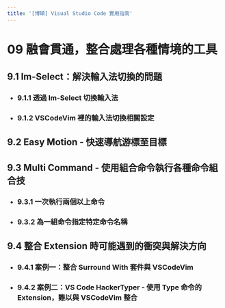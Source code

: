 ```yaml
---
title: '[博碩] Visual Studio Code 實用指南'
---
```


# 09 融會貫通，整合處理各種情境的工具
## 9.1 Im-Select：解決輸入法切換的問題
  - ### 9.1.1 透過 Im-Select 切換輸入法
  - ### 9.1.2 VSCodeVim 裡的輸入法切換相關設定

## 9.2 Easy Motion - 快速導航游標至目標

## 9.3 Multi Command - 使用組合命令執行各種命令組合技
  - ### 9.3.1 一次執行兩個以上命令
  - ### 9.3.2 為一組命令指定特定命令名稱

## 9.4 整合 Extension 時可能遇到的衝突與解決方向
  - ### 9.4.1 案例一：整合 Surround With 套件與 VSCodeVim
  - ### 9.4.2 案例二：VS Code HackerTyper - 使用 Type 命令的 Extension，難以與 VSCodeVim 整合